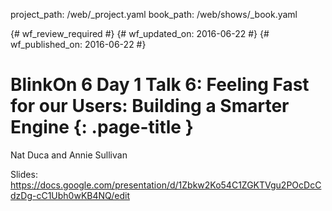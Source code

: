 project_path: /web/_project.yaml
book_path: /web/shows/_book.yaml

{# wf_review_required #}
{# wf_updated_on: 2016-06-22 #}
{# wf_published_on: 2016-06-22 #}

# BlinkOn 6 Day 1 Talk 6: Feeling Fast for our Users: Building a Smarter Engine {: .page-title }

Nat Duca and Annie Sullivan

Slides: https://docs.google.com/presentation/d/1Zbkw2Ko54C1ZGKTVgu2POcDcCdzDg-cC1Ubh0wKB4NQ/edit
